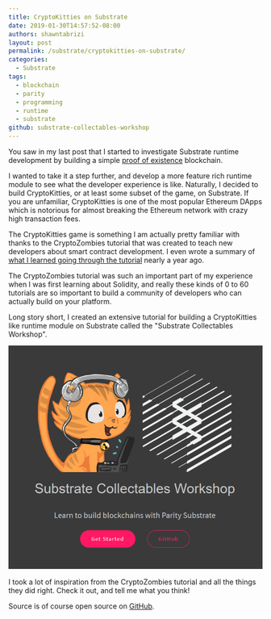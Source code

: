 ```yaml
---
title: CryptoKitties on Substrate
date: 2019-01-30T14:57:52-08:00
authors: shawntabrizi
layout: post
permalink: /substrate/cryptokitties-on-substrate/
categories:
  - Substrate
tags:
  - blockchain
  - parity
  - programming
  - runtime
  - substrate
github: substrate-collectables-workshop
---
```


You saw in my last post that I started to investigate Substrate runtime development by building a simple [proof of existence](https://shawntabrizi.com/substrate/proof-of-existence-blockchain-with-substrate/) blockchain.

I wanted to take it a step further, and develop a more feature rich runtime module to see what the developer experience is like. Naturally, I decided to build CryptoKitties, or at least some subset of the game, on Substrate. If you are unfamiliar, CryptoKitties is one of the most popular Ethereum DApps which is notorious for almost breaking the Ethereum network with crazy high transaction fees.

The CryptoKitties game is something I am actually pretty familiar with thanks to the CryptoZombies tutorial that was created to teach new developers about smart contract development. I even wrote a summary of [what I learned going through the tutorial](https://shawntabrizi.com/ethereum/shawn-notes-cryptozombies-lessons-1-5-in-solidity/) nearly a year ago.

The CryptoZombies tutorial was such an important part of my experience when I was first learning about Solidity, and really these kinds of 0 to 60 tutorials are so important to build a community of developers who can actually build on your platform.

Long story short, I created an extensive tutorial for building a CryptoKitties like runtime module on Substrate called the "Substrate Collectables Workshop".

[![](/assets/images/img_5c8ed01e77c2f.png)](https://shawntabrizi.github.io/substrate-collectables-workshop/#/)

I took a lot of inspiration from the CryptoZombies tutorial and all the things they did right. Check it out, and tell me what you think!

Source is of course open source on [GitHub](https://github.com/shawntabrizi/substrate-collectables-workshop).
